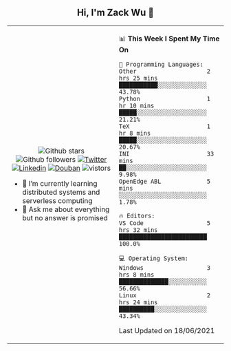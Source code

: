 <h2 align="center"> Hi, I'm Zack Wu 👋 </h2>

<table>
    <tr>
        <td valign="center" width="50%">
            <p align="center">
              <img src="https://img.shields.io/github/stars/keithnull?style=social" alt="Github stars" />
              <img src="https://img.shields.io/github/followers/keithnull?style=social" alt="Github followers" />
              <a href="https://twitter.com/_zackwu"><img src="https://img.shields.io/badge/@__zackwu-1DA1F2?style=flat&logo=Twitter&logoColor=white" alt="Twitter"/></a>
              <a href="https://www.linkedin.com/in/wuzhengke/?locale=en_US"><img src="https://img.shields.io/badge/@wuzhengke-0073b1?style=flat&logo=LinkedIn&logoColor=white" alt="Linkedin" /></a>
              <a href="https://www.douban.com/people/keith1"><img src="https://img.shields.io/badge/@keith1-007722?style=flat&logo=Douban&logoColor=white" alt="Douban" /></a>
              <img src="https://visitor-badge.glitch.me/badge?page_id=keithnull" alt="vistors" />
            </p>
            <ul>
                <li>🌱 I’m currently learning distributed systems and serverless computing</li>
                <li>💬 Ask me about everything but no answer is promised</li>
            </ul>
        </td>
       <td valign="top" width="50%">
    
<!--START_SECTION:waka-->
📊 **This Week I Spent My Time On** 

```text
💬 Programming Languages: 
Other                    2 hrs 25 mins       ███████████░░░░░░░░░░░░░░   43.78% 
Python                   1 hr 10 mins        █████░░░░░░░░░░░░░░░░░░░░   21.21% 
TeX                      1 hr 8 mins         █████░░░░░░░░░░░░░░░░░░░░   20.67% 
INI                      33 mins             ██░░░░░░░░░░░░░░░░░░░░░░░   9.98% 
OpenEdge ABL             5 mins              ░░░░░░░░░░░░░░░░░░░░░░░░░   1.78%

🔥 Editors: 
VS Code                  5 hrs 32 mins       █████████████████████████   100.0%

💻 Operating System: 
Windows                  3 hrs 8 mins        ██████████████░░░░░░░░░░░   56.66% 
Linux                    2 hrs 24 mins       ██████████░░░░░░░░░░░░░░░   43.34%

```


 Last Updated on 18/06/2021
<!--END_SECTION:waka-->
</td></tr>
</table>



